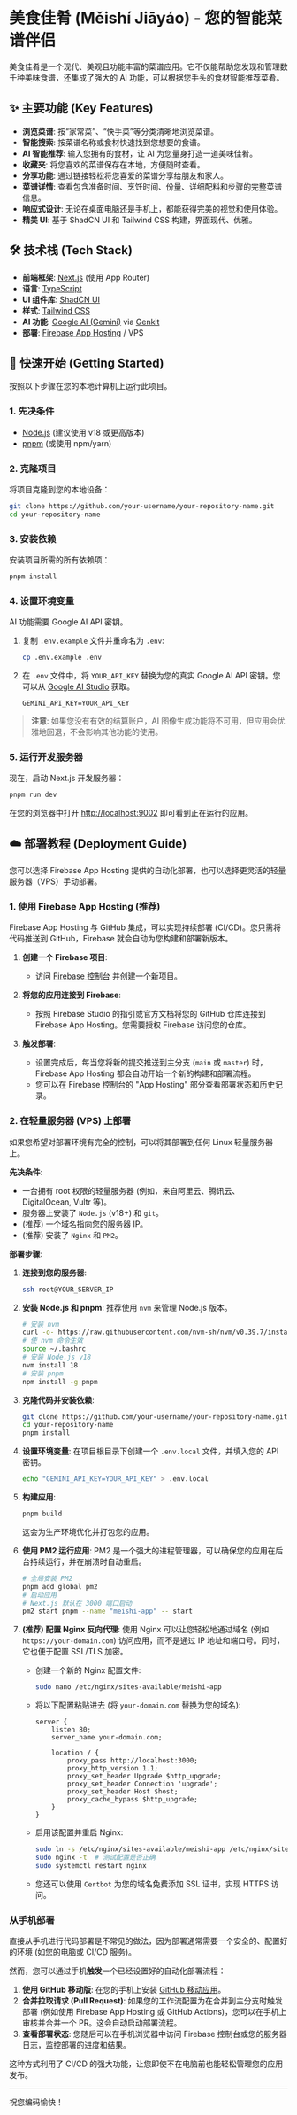 # 美食佳肴 (Měishí Jiāyáo) - 您的智能菜谱伴侣

美食佳肴是一个现代、美观且功能丰富的菜谱应用。它不仅能帮助您发现和管理数千种美味食谱，还集成了强大的 AI 功能，可以根据您手头的食材智能推荐菜肴。

## ✨ 主要功能 (Key Features)

*   **浏览菜谱**: 按“家常菜”、“快手菜”等分类清晰地浏览菜谱。
*   **智能搜索**: 按菜谱名称或食材快速找到您想要的食谱。
*   **AI 智能推荐**: 输入您拥有的食材，让 AI 为您量身打造一道美味佳肴。
*   **收藏夹**: 将您喜欢的菜谱保存在本地，方便随时查看。
*   **分享功能**: 通过链接轻松将您喜爱的菜谱分享给朋友和家人。
*   **菜谱详情**: 查看包含准备时间、烹饪时间、份量、详细配料和步骤的完整菜谱信息。
*   **响应式设计**: 无论在桌面电脑还是手机上，都能获得完美的视觉和使用体验。
*   **精美 UI**: 基于 ShadCN UI 和 Tailwind CSS 构建，界面现代、优雅。

## 🛠️ 技术栈 (Tech Stack)

*   **前端框架**: [Next.js](https://nextjs.org/) (使用 App Router)
*   **语言**: [TypeScript](https://www.typescriptlang.org/)
*   **UI 组件库**: [ShadCN UI](https://ui.shadcn.com/)
*   **样式**: [Tailwind CSS](https://tailwindcss.com/)
*   **AI 功能**: [Google AI (Gemini)](https://ai.google/discover/gemini/) via [Genkit](https://firebase.google.com/docs/genkit)
*   **部署**: [Firebase App Hosting](https://firebase.google.com/docs/app-hosting) / VPS

## 🚀 快速开始 (Getting Started)

按照以下步骤在您的本地计算机上运行此项目。

### 1. 先决条件

*   [Node.js](https://nodejs.org/) (建议使用 v18 或更高版本)
*   [pnpm](https://pnpm.io/installation) (或使用 npm/yarn)

### 2. 克隆项目

将项目克隆到您的本地设备：

```bash
git clone https://github.com/your-username/your-repository-name.git
cd your-repository-name
```

### 3. 安装依赖

安装项目所需的所有依赖项：

```bash
pnpm install
```

### 4. 设置环境变量

AI 功能需要 Google AI API 密钥。

1.  复制 `.env.example` 文件并重命名为 `.env`:
    ```bash
    cp .env.example .env
    ```
2.  在 `.env` 文件中，将 `YOUR_API_KEY` 替换为您的真实 Google AI API 密钥。您可以从 [Google AI Studio](https://aistudio.google.com/app/apikey) 获取。
    ```
    GEMINI_API_KEY=YOUR_API_KEY
    ```

> **注意**: 如果您没有有效的结算账户，AI 图像生成功能将不可用，但应用会优雅地回退，不会影响其他功能的使用。

### 5. 运行开发服务器

现在，启动 Next.js 开发服务器：

```bash
pnpm run dev
```

在您的浏览器中打开 [http://localhost:9002](http://localhost:9002) 即可看到正在运行的应用。

## ☁️ 部署教程 (Deployment Guide)

您可以选择 Firebase App Hosting 提供的自动化部署，也可以选择更灵活的轻量服务器（VPS）手动部署。

### 1. 使用 Firebase App Hosting (推荐)

Firebase App Hosting 与 GitHub 集成，可以实现持续部署 (CI/CD)。您只需将代码推送到 GitHub，Firebase 就会自动为您构建和部署新版本。

1.  **创建一个 Firebase 项目**:
    *   访问 [Firebase 控制台](https://console.firebase.google.com/) 并创建一个新项目。

2.  **将您的应用连接到 Firebase**:
    *   按照 Firebase Studio 的指引或官方文档将您的 GitHub 仓库连接到 Firebase App Hosting。您需要授权 Firebase 访问您的仓库。

3.  **触发部署**:
    *   设置完成后，每当您将新的提交推送到主分支 (`main` 或 `master`) 时，Firebase App Hosting 都会自动开始一个新的构建和部署流程。
    *   您可以在 Firebase 控制台的 "App Hosting" 部分查看部署状态和历史记录。

### 2. 在轻量服务器 (VPS) 上部署

如果您希望对部署环境有完全的控制，可以将其部署到任何 Linux 轻量服务器上。

**先决条件**:
*   一台拥有 root 权限的轻量服务器 (例如，来自阿里云、腾讯云、DigitalOcean, Vultr 等)。
*   服务器上安装了 `Node.js` (v18+) 和 `git`。
*   (推荐) 一个域名指向您的服务器 IP。
*   (推荐) 安装了 `Nginx` 和 `PM2`。

**部署步骤**:

1.  **连接到您的服务器**:
    ```bash
    ssh root@YOUR_SERVER_IP
    ```

2.  **安装 Node.js 和 pnpm**:
    推荐使用 `nvm` 来管理 Node.js 版本。
    ```bash
    # 安装 nvm
    curl -o- https://raw.githubusercontent.com/nvm-sh/nvm/v0.39.7/install.sh | bash
    # 使 nvm 命令生效
    source ~/.bashrc
    # 安装 Node.js v18
    nvm install 18
    # 安装 pnpm
    npm install -g pnpm
    ```

3.  **克隆代码并安装依赖**:
    ```bash
    git clone https://github.com/your-username/your-repository-name.git
    cd your-repository-name
    pnpm install
    ```

4.  **设置环境变量**:
    在项目根目录下创建一个 `.env.local` 文件，并填入您的 API 密钥。
    ```bash
    echo "GEMINI_API_KEY=YOUR_API_KEY" > .env.local
    ```

5.  **构建应用**:
    ```bash
    pnpm build
    ```
    这会为生产环境优化并打包您的应用。

6.  **使用 PM2 运行应用**:
    PM2 是一个强大的进程管理器，可以确保您的应用在后台持续运行，并在崩溃时自动重启。
    ```bash
    # 全局安装 PM2
    pnpm add global pm2
    # 启动应用
    # Next.js 默认在 3000 端口启动
    pm2 start pnpm --name "meishi-app" -- start
    ```

7.  **(推荐) 配置 Nginx 反向代理**:
    使用 Nginx 可以让您轻松地通过域名 (例如 `https://your-domain.com`) 访问应用，而不是通过 IP 地址和端口号。同时，它也便于配置 SSL/TLS 加密。

    *   创建一个新的 Nginx 配置文件:
        ```bash
        sudo nano /etc/nginx/sites-available/meishi-app
        ```
    *   将以下配置粘贴进去 (将 `your-domain.com` 替换为您的域名):
        ```nginx
        server {
            listen 80;
            server_name your-domain.com;

            location / {
                proxy_pass http://localhost:3000;
                proxy_http_version 1.1;
                proxy_set_header Upgrade $http_upgrade;
                proxy_set_header Connection 'upgrade';
                proxy_set_header Host $host;
                proxy_cache_bypass $http_upgrade;
            }
        }
        ```
    *   启用该配置并重启 Nginx:
        ```bash
        sudo ln -s /etc/nginx/sites-available/meishi-app /etc/nginx/sites-enabled/
        sudo nginx -t  # 测试配置是否正确
        sudo systemctl restart nginx
        ```
    *   您还可以使用 `Certbot` 为您的域名免费添加 SSL 证书，实现 HTTPS 访问。

### 从手机部署

直接从手机进行代码部署是不常见的做法，因为部署通常需要一个安全的、配置好的环境 (如您的电脑或 CI/CD 服务)。

然而，您可以通过手机**触发**一个已经设置好的自动化部署流程：

1.  **使用 GitHub 移动版**: 在您的手机上安装 [GitHub 移动应用](https://github.com/mobile)。
2.  **合并拉取请求 (Pull Request)**: 如果您的工作流配置为在合并到主分支时触发部署 (例如使用 Firebase App Hosting 或 GitHub Actions)，您可以在手机上审核并合并一个 PR。这会自动启动部署流程。
3.  **查看部署状态**: 您随后可以在手机浏览器中访问 Firebase 控制台或您的服务器日志，监控部署的进度和结果。

这种方式利用了 CI/CD 的强大功能，让您即使不在电脑前也能轻松管理您的应用发布。

---

祝您编码愉快！
